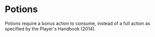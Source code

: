 # Potions
Potions require a bonus action to consume, instead of a full action as specified by the Player's Handbook (2014).